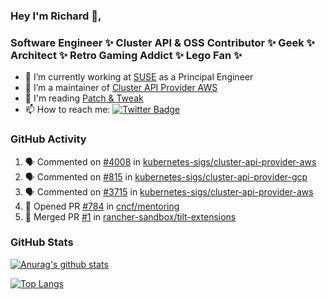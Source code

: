 ### Hey I'm Richard 👋, 

<h3 align="left">Software Engineer ✨ Cluster API & OSS Contributor ✨ Geek ✨ Architect ✨ Retro Gaming Addict ✨ Lego Fan ✨</h3>

- 🔭 I’m currently working at [SUSE](https://www.suse.com/) as a Principal Engineer
- 👯 I’m a maintainer of [Cluster API Provider AWS](https://github.com/kubernetes-sigs/cluster-api-provider-aws)
- 💬 I'm reading [Patch & Tweak](https://bjooks.com/products/patch-tweak-exploring-modular-synthesis)
- 📫 How to reach me: [![Twitter Badge](https://img.shields.io/badge/-@fruit_case-00acee?style=flat&logo=Twitter&logoColor=white)](https://twitter.com/intent/follow?screen_name=fruit_case "Follow on Twitter")

### GitHub Activity 

<!--START_SECTION:activity-->
1. 🗣 Commented on [#4008](https://github.com/kubernetes-sigs/cluster-api-provider-aws/issues/4008) in [kubernetes-sigs/cluster-api-provider-aws](https://github.com/kubernetes-sigs/cluster-api-provider-aws)
2. 🗣 Commented on [#815](https://github.com/kubernetes-sigs/cluster-api-provider-gcp/issues/815) in [kubernetes-sigs/cluster-api-provider-gcp](https://github.com/kubernetes-sigs/cluster-api-provider-gcp)
3. 🗣 Commented on [#3715](https://github.com/kubernetes-sigs/cluster-api-provider-aws/issues/3715) in [kubernetes-sigs/cluster-api-provider-aws](https://github.com/kubernetes-sigs/cluster-api-provider-aws)
4. 💪 Opened PR [#784](https://github.com/cncf/mentoring/pull/784) in [cncf/mentoring](https://github.com/cncf/mentoring)
5. 🎉 Merged PR [#1](https://github.com/rancher-sandbox/tilt-extensions/pull/1) in [rancher-sandbox/tilt-extensions](https://github.com/rancher-sandbox/tilt-extensions)
<!--END_SECTION:activity-->

### GitHub Stats

[![Anurag's github stats](https://github-readme-stats.vercel.app/api?username=richardcase&count_private=true&show_icons=true)](https://github.com/anuraghazra/github-readme-stats)

[![Top Langs](https://github-readme-stats.vercel.app/api/top-langs/?username=richardcase&hide=html&layout=compact)](https://github.com/anuraghazra/github-readme-stats)
